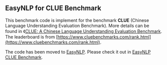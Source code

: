 ## EasyNLP for CLUE Benchmark

This benchmark code is implement for the benchmark **CLUE** (Chinese Language Understanding Evaluation Benchmark). 
More details can be found in 《[CLUE: A Chinese Language Understanding Evaluation Benchmark](https://aclanthology.org/2020.coling-main.419/).
The leaderboard is from [https://www.cluebenchmarks.com/rank.html](https://www.cluebenchmarks.com/rank.html).

The code has been moved to [EasyNLP](https://github.com/alibaba/EasyNLP). Please check it out in [EasyNLP CLUE Benchmark](https://github.com/alibaba/EasyNLP/tree/master/benchmarks/clue).
